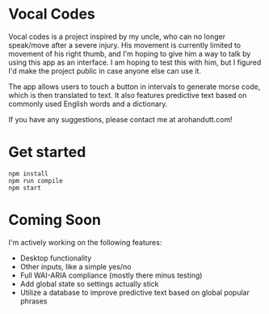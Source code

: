 # Vocal Codes
Vocal codes is a project inspired by my uncle, who can no longer speak/move after a severe injury. His movement is currently limited to movement of his right thumb, and I'm hoping to give him a way to talk by using this app as an interface. I am hoping to test this with him, but I figured I'd make the project public in case anyone else can use it. 

The app allows users to touch a button in intervals to generate morse code, which is then translated to text. It also features predictive text based on commonly used English words and a dictionary.

If you have any suggestions, please contact me at arohandutt.com!

# Get started

```
npm install
npm run compile
npm start
```

# Coming Soon

I'm actively working on the following features:

- Desktop functionality
- Other inputs, like a simple yes/no
- Full WAI-ARIA compliance (mostly there minus testing)
- Add global state so settings actually stick
- Utilize a database to improve predictive text based on global popular phrases